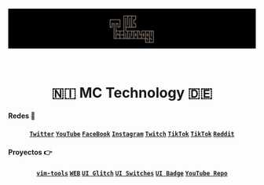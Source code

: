 [![MC Technology](doc/mctechnology_extendido.GIF)](https://www.youtube.com/channel/UC_mYh5PYPHBJ5YYUj8AIkcw)
<div align="center">
  <br> <h1> 🇳🇮  MC Technology 🇩🇪  </h1>
</div>
<h4 align="left">
  <p> Redes 📲 </p>
</h4>
<h4 align="center">
  <a href="https://twitter.com/mctechnology17" target="_blank"><code>Twitter</code></a>
  <a href="https://www.youtube.com/channel/UC_mYh5PYPHBJ5YYUj8AIkcw?view_as=subscriber" target="_blank"><code>YouTube</code></a>
  <a href="https://m.facebook.com/mctechnology17/" target="_blank"><code>FaceBook</code></a>
  <a href="https://www.instagram.com/mctechnology17/" target="_blank"><code>Instagram</code></a>
  <a href="https://www.twitch.tv/mctechnology17" target="_blank"><code>Twitch</code></a>
  <a href="https://www.tiktok.com/@mctechnology17" target="_blank"><code>TikTok</code></a>
  <a href="https://t.me/mctechnology" target="_blank"><code>TikTok</code></a>
  <a href="https://www.reddit.com/user/mctechnology17" target="_blank"><code>Reddit</code></a>
</h4>
<h4 align="left">
  <p> Proyectos 👉 </p>
</h4>
<h4 align="center">
  <a href="https://github.com/mctechnology17/vim-tools" target="_blank"><code>vim-tools</code></a>
  <a href="https://mctechnology17.com" target="_blank"><code>WEB</code></a>
  <a href="https://repo.packix.com/package/com.mctechnology.uiglitch/" target="_blank"><code>UI Glitch</code></a>
  <a href="https://repo.packix.com/package/com.mctechnology.uiswitches/" target="_blank"><code>UI Switches</code></a>
  <a href="https://repo.packix.com/package/com.mctechnology.uibadge/" target="_blank"><code>UI Badge</code></a>
  <a href="https://github.com/mctechnology17/youtube_repo_mc_technology" target="_blank"><code>YouTube Repo</code></a>
</h4>
